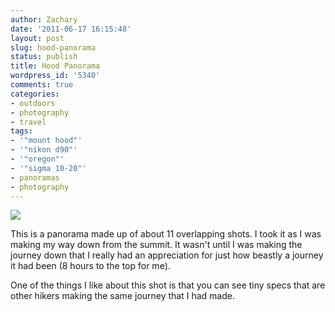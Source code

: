 ```yaml
---
author: Zachary 
date: '2011-06-17 16:15:48'
layout: post
slug: hood-panorama
status: publish
title: Hood Panorama
wordpress_id: '5340'
comments: true
categories:
- outdoors
- photography
- travel
tags:
- '"mount hood"'
- '"nikon d90"'
- '"oregon"'
- '"sigma 10-20"'
- panoramas
- photography
---
```

 
<a href="http://www.flickr.com/photos/zacharyz/5800883949/"><img class="center" src="http://farm4.static.flickr.com/3183/5800883949_5b14859e7d_b.jpg"></a>

This is a panorama made up of about 11 overlapping shots. I took it as I was making my
way down from the summit. It wasn't until I was making the journey down that I
really had an appreciation for just how beastly a journey it had been (8 hours
to the top for me).

One of the things I like about this shot is that you can see tiny specs that
are other hikers making the same journey that I had made.

